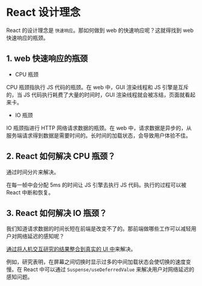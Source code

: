 # React 设计理念

React 的设计理念是 `快速响应`。那如何做到 web 的快速响应呢？这就得找到 web 快速响应的瓶颈。

## 1. web 快速响应的瓶颈

- CPU 瓶颈

CPU 瓶颈指执行 JS 代码的瓶颈。在 web 中，GUI 渲染线程和 JS 引擎是互斥的，当 JS 代码执行耗费了大量的时间时，GUI 渲染线程就会被冻结，页面就看起来卡。

- IO 瓶颈

IO 瓶颈指进行 HTTP 网络请求数据的瓶颈。在 web 中，请求数据是异步的，从服务端请求得到数据是需要时间的。长时间的加载状态，会导致用户体验不佳。

## 2. React 如何解决 CPU 瓶颈？

通过时间分片来解决。

在每一帧中会分配 5ms 的时间让 JS 引擎去执行 JS 代码。执行的过程可以被 React 中断和恢复。

## 3. React 如何解决 IO 瓶颈？

我们知道请求数据的时间长短在前端是改变不了的。那前端做哪些工作可以减轻用户对网络延迟的感知呢？

[通过将人机交互研究的结果整合到真实的 UI 中](https://zh-hans.reactjs.org/docs/concurrent-mode-intro.html#putting-research-into-production)来解决。

例如，研究表明，在屏幕之间切换时显示过多的中间加载状态会使切换的速度变慢。在 React 中可以通过 `Suspense/useDeferredValue` 来解决用户对网络延迟的感知问题。
